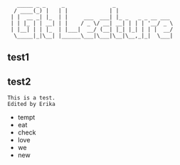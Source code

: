 ```
   _____ _ _     _               _                  
  / ____(_) |   | |             | |                 
 | |  __ _| |_  | |     ___  ___| |_ _   _ _ __ ___ 
 | | |_ | | __| | |    / _ \/ __| __| | | | '__/ _ \
 | |__| | | |_  | |___|  __/ (__| |_| |_| | | |  __/
  \_____|_|\__| |______\___|\___|\__|\__,_|_|  \___|
```

## test1

## test2

```
This is a test.
Edited by Erika
```
- tempt
- eat
- check
- love
- we
- new
